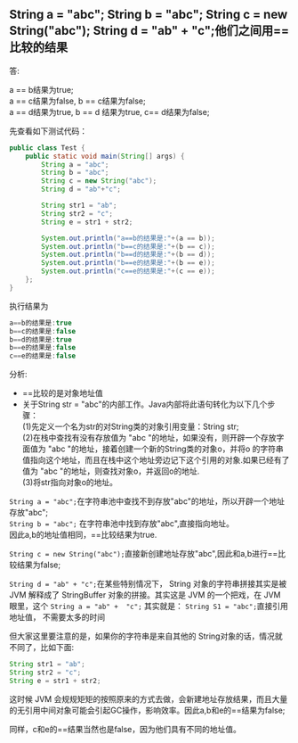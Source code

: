 ## String a = "abc"; String b = "abc"; String c = new String("abc"); String d = "ab" + "c";他们之间用==比较的结果

答:

a == b结果为true;</br>
a == c结果为false, b == c结果为false;</br>
a == d结果为true, b == d 结果为true, c== d结果为false;


先查看如下测试代码：
```java
public class Test {
	public static void main(String[] args) {
		String a = "abc";
		String b = "abc";
		String c = new String("abc");
		String d = "ab"+"c";

		String str1 = "ab";
		String str2 = "c";
		String e = str1 + str2;

		System.out.println("a==b的结果是:"+(a == b));
		System.out.println("b==c的结果是:"+(b == c));
		System.out.println("b==d的结果是:"+(b == d));
		System.out.println("b==e的结果是:"+(b == e));
		System.out.println("c==e的结果是:"+(c == e));
	};
}
```
执行结果为
```java
a==b的结果是:true
b==c的结果是:false
b==d的结果是:true
b==e的结果是:false
c==e的结果是:false
```

分析:
- ==比较的是对象地址值
-  关于String str = "abc"的内部工作。Java内部将此语句转化为以下几个步骤：</br>
   (1)先定义一个名为str的对String类的对象引用变量：String   str;</br>
   (2)在栈中查找有没有存放值为 "abc "的地址，如果没有，则开辟一个存放字面值为 "abc "的地址，接着创建一个新的String类的对象o，并将o   的字符串值指向这个地址，而且在栈中这个地址旁边记下这个引用的对象.如果已经有了值为 "abc "的地址，则查找对象o，并返回o的地址.</br>
   (3)将str指向对象o的地址。

`String a = "abc";`在字符串池中查找不到存放"abc"的地址，所以开辟一个地址存放"abc";</br>
`String b = "abc";` 在字符串池中找到存放"abc",直接指向地址。</br>
因此a,b的地址值相同，==比较结果为true.

`String c = new String("abc");`直接新创建地址存放"abc",因此和a,b进行==比较结果为false;

`String d = "ab" + "c";`在某些特别情况下， String 对象的字符串拼接其实是被 JVM 解释成了 StringBuffer 对象的拼接。其实这是 JVM 的一个把戏，在 JVM 眼里，这个 `String a = "ab" +  "c";` 其实就是： `String S1 = "abc";`直接引用地址值， 不需要太多的时间

但大家这里要注意的是，如果你的字符串是来自其他的 String对象的话，情况就不同了，比如下面:
```java
String str1 = "ab";
String str2 = "c";
String e = str1 + str2;
```
这时候 JVM 会规规矩矩的按照原来的方式去做，会新建地址存放结果，而且大量的无引用中间对象可能会引起GC操作，影响效率。因此a,b和e的==结果为false;

同样，c和e的==结果当然也是false，因为他们具有不同的地址值。